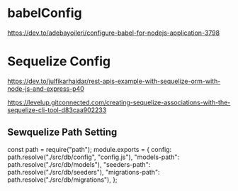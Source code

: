 # babelConfig

https://dev.to/adebayoileri/configure-babel-for-nodejs-application-3798


# Sequelize Config
https://dev.to/julfikarhaidar/rest-apis-example-with-sequelize-orm-with-node-js-and-express-p40


https://levelup.gitconnected.com/creating-sequelize-associations-with-the-sequelize-cli-tool-d83caa902233



## Sewquelize Path Setting
const path = require("path");
module.exports = {
  config: path.resolve("./src/db/config", "config.js"),
  "models-path": path.resolve("./src/db/models"),
  "seeders-path": path.resolve("./src/db/seeders"),
  "migrations-path": path.resolve("./src/db/migrations"),
};
